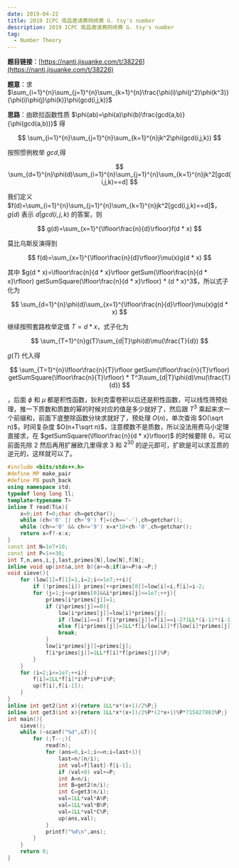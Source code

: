 ```yaml
---
date: 2019-04-22
title: 2019 ICPC 南昌邀请赛网络赛 G. tsy's number
description: 2019 ICPC 南昌邀请赛网络赛 G. tsy's number
tag:
  - Number Theory
---
```


**题目链接**：[https://nanti.jisuanke.com/t/38226](https://nanti.jisuanke.com/t/38226)

**题意**：求 $\sum_{i=1}^{n}\sum_{j=1}^{n}\sum_{k=1}^{n}\frac{\phi(i)\phi(j^2)\phi(k^3)}{\phi(i)\phi(j)\phi(k)}\phi(gcd(i,j,k))$

**思路**：由欧拉函数性质 $\phi(ab)=\phi(a)\phi(b)\frac{gcd(a,b)}{\phi(gcd(a,b))}$ 得

$$
\sum_{i=1}^{n}\sum_{j=1}^{n}\sum_{k=1}^{n}jk^2\phi(gcd(i,j,k))
$$

按照惯例枚举 $gcd$,得 

$$
\sum_{d=1}^{n}\phi(d)\sum_{i=1}^{n}\sum_{j=1}^{n}\sum_{k=1}^{n}jk^2[gcd(i,j,k)==d]
$$

我们定义 $f(d)=\sum_{i=1}^{n}\sum_{j=1}^{n}\sum_{k=1}^{n}jk^2[gcd(i,j,k)==d]$，$g(d)$ 表示 $d|gcd(i,j,k)$ 的答案，则

$$
g(d)=\sum_{x=1}^{\lfloor\frac{n}{d}\rfloor}f(d * x)
$$

莫比乌斯反演得到

$$
f(d)=\sum_{x=1}^{\lfloor\frac{n}{d}\rfloor}\mu(x)g(d * x)
$$

其中 $g(d * x)=\lfloor\frac{n}{d * x}\rfloor getSum(\lfloor\frac{n}{d * x}\rfloor) getSumSquare(\lfloor\frac{n}{d * x}\rfloor) * (d * x)^3$，所以式子化为

$$
\sum_{d=1}^{n}\phi(d)\sum_{x=1}^{\lfloor\frac{n}{d}\rfloor}\mu(x)g(d * x)
$$

继续按照套路枚举定值 $T=d * x$，式子化为

$$
\sum_{T=1}^{n}g(T)\sum_{d|T}\phi(d)\mu(\frac{T}{d})
$$

$g(T)$ 代入得 

$$
\sum_{T=1}^{n}\lfloor\frac{n}{T}\rfloor getSum(\lfloor\frac{n}{T}\rfloor) getSumSquare(\lfloor\frac{n}{T}\rfloor) * T^3\sum_{d|T}\phi(d)\mu(\frac{T}{d})
$$

，后面 $\phi$ 和 $\mu$ 都是积性函数，狄利克雷卷积以后还是积性函数，可以线性筛预处理，推一下质数和质数的幂的时候对应的值是多少就好了，然后跟 $T^3$ 乘起来求一个前缀和，前面下底整除函数分块求就好了，预处理 $O(n)$，单次查询 $O(\sqrt n)$，时间复杂度 $O(n+T\sqrt n)$，注意模数不是质数，所以没法用费马小定理直接求，在 $getSumSquare(\lfloor\frac{n}{d * x}\rfloor)$ 的时候要除 $6$，可以前面先除 $2$ 然后再用扩展欧几里得求 $3$ 和 $2^{30}$ 的逆元即可，扩欧是可以求互质的逆元的，这样就可以了。

```cpp
#include <bits/stdc++.h>
#define MP make_pair
#define PB push_back
using namespace std;
typedef long long ll;
template<typename T>
inline T read(T&x){
    x=0;int f=0;char ch=getchar();
    while (ch<'0' || ch>'9') f|=(ch=='-'),ch=getchar();
    while (ch>='0' && ch<='9') x=x*10+ch-'0',ch=getchar();
    return x=f?-x:x;
}
const int N=1e7+10;
const int P=1<<30;
int T,n,ans,i,j,last,primes[N],low[N],f[N];
inline void up(int&a,int b){a+=b;if(a>=P)a-=P;}
void sieve(){
    for (low[1]=f[1]=1,i=2;i<=1e7;++i){
        if (!primes[i]) primes[++primes[0]]=low[i]=i,f[i]=i-2;
        for (j=1;j<=primes[0]&&i*primes[j]<=1e7;++j){
            primes[i*primes[j]]=1;
            if (i%primes[j]==0){
                low[i*primes[j]]=low[i]*primes[j];
                if (low[i]==i) f[i*primes[j]]=f[i]==i-2?1LL*(i-1)*(i-1)%P:1LL*f[i]*primes[j]%P;
                else f[i*primes[j]]=1LL*f[i/low[i]]*f[low[i]*primes[j]]%P;
                break;
            }
            low[i*primes[j]]=primes[j];
            f[i*primes[j]]=1LL*f[i]*f[primes[j]]%P;
        }
    }
    for (i=2;i<=1e7;++i){
        f[i]=1LL*f[i]*i%P*i%P*i%P;
    	up(f[i],f[i-1]);
    }
}
inline int get2(int x){return 1LL*x*(x+1)/2%P;}
inline int get3(int x){return 1LL*x*(x+1)/2%P*(2*x+1)%P*715827883%P;}
int main(){
	sieve();
	while (~scanf("%d",&T)){
		for (;T--;){
			read(n);
			for (ans=0,i=1;i<=n;i=last+1){
				last=n/(n/i);
				int val=f[last]-f[i-1];
				if (val<0) val+=P;
				int A=n/i;
				int B=get2(n/i);
				int C=get3(n/i);
				val=1LL*val*A%P;
				val=1LL*val*B%P;
				val=1LL*val*C%P;
				up(ans,val);
			}
			printf("%d\n",ans);
		}
	}
	return 0;
}
```
